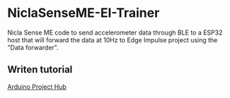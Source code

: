 # NiclaSenseME-EI-Trainer
Nicla Sense ME code to send accelerometer data through BLE to a ESP32 host that will forward the data at 10Hz to Edge Impulse project using the "Data forwarder".

## Writen tutorial
[Arduino Project Hub](https://projecthub.arduino.cc/projects/f7fd7cdb-a539-4e44-b7c4-2c77c20e51dc/preview)
